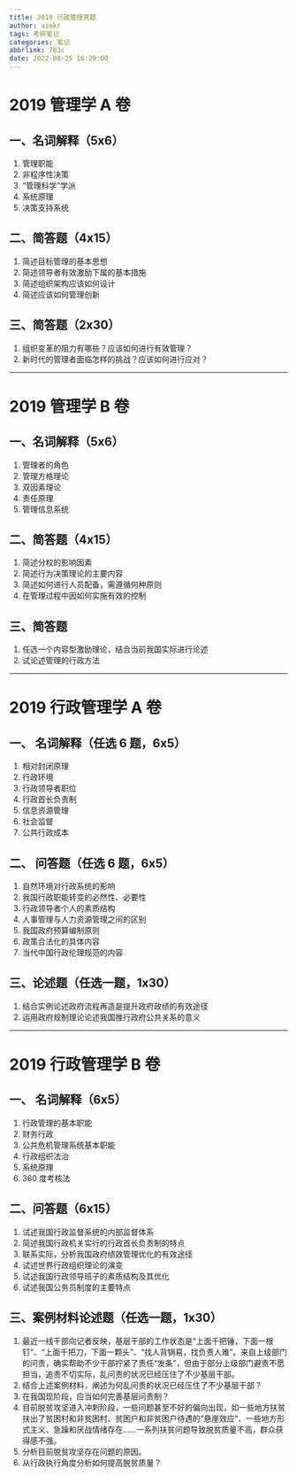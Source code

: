 ```yaml
---
title: 2019 行政管理真题
author: aiokr
tags: 考研笔记
categories: 笔记
abbrlink: 783c
date: 2022-08-25 16:20:00
---
```

# 2019 管理学 A 卷

## 一、名词解释（5x6）
1. 管理职能
2. 非程序性决策
3. “管理科学”学派
4. 系统原理
5. 决策支持系统
   
## 二、简答题（4x15）
1. 简述目标管理的基本思想
2. 简述领导者有效激励下属的基本措施
3. 简述组织架构应该如何设计
4. 简述应该如何管理创新

## 三、简答题（2x30）
1. 组织变革的阻力有哪些？应该如何进行有效管理？
2. 新时代的管理者面临怎样的挑战？应该如何进行应对？


---
# 2019 管理学 B 卷

## 一、名词解释（5x6）
1. 管理者的角色
2. 管理方格理论
3. 双因素理论
4. 责任原理
5. 管理信息系统


## 二、简答题（4x15）
1. 简述分权的影响因素
2. 简述行为决策理论的主要内容
3. 简述如何进行人员配备，需遵循何种原则
4. 在管理过程中因如何实施有效的控制


## 三、简答题
1. 任选一个内容型激励理论，结合当前我国实际进行论述
2. 试论述管理的行政方法


---
# 2019 行政管理学 A 卷

## 一、 名词解释（任选 6 题，6x5）
1. 相对封闭原理
2. 行政环境
3. 行政领导者职位
4. 行政首长负责制
5. 信息资源管理
6. 社会监督
7. 公共行政成本


## 二、 问答题（任选 6 题，6x5）
1. 自然环境对行政系统的影响
2. 我国行政职能转变的必然性、必要性
3. 行政领导者个人的素质结构
4. 人事管理与人力资源管理之间的区别
5. 我国政府预算编制原则
6. 政策合法化的具体内容
7. 当代中国行政伦理规范的内容


## 三、论述题（任选一题，1x30）
1. 结合实例论述政府流程再造是提升政府政绩的有效途径
2. 运用政府规制理论论述我国推行政府公共关系的意义


---
# 2019 行政管理学 B 卷

## 一、 名词解释（6x5）
1. 行政管理的基本职能
2. 财务行政
3. 公共危机管理系统基本职能
4. 行政组织法治
5. 系统原理
6. 360 度考核法


## 二、问答题（6x15）
1. 试述我国行政监督系统的内部监督体系
2. 简述我国行政机关实行的行政首长负责制的特点
3. 联系实际，分析我国政府绩效管理优化的有效途径
4. 试述世界行政组织理论的演变
5. 试述我国行政领导班子的素质结构及其优化
6. 试述我国公务员制度的主要特点


## 三、案例材料论述题（任选一题，1x30）
1. 最近一线干部向记者反映，基层干部的工作状态是“上面千把锤，下面一根钉”、“上面千把刀，下面一颗头”、“找人背锅易，找负责人难”。来自上级部门的问责，确实帮助不少干部拧紧了责任“发条”，但由于部分上级部门避责不愿担当，追责不切实际，乱问责的状况已经压住了不少基层干部。
2. 结合上述案例材料，阐述为何乱问责的状况已经压住了不少基层干部？
3. 在我国现阶段，应当如何完善基层问责制？
4. 目前脱贫攻坚进入冲刺阶段，一些问题甚至不好的偏向出现，如一些地方扶贫扶出了贫困村和非贫困村、贫困户和非贫困户待遇的“悬崖效应”、一些地方形式主义、急躁和厌战情绪存在……一系列扶贫问题导致脱贫质量不高，群众获得感不强。
5. 分析目前脱贫攻坚存在问题的原因。
6. 从行政执行角度分析如何提高脱贫质量？